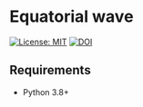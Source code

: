 # Equatorial wave

 [![License: MIT](https://img.shields.io/badge/License-MIT-blue.svg)](https://opensource.org/licenses/MIT)
 <a href="https://doi.org/10.5281/zenodo.6837484"><img src="https://zenodo.org/badge/DOI/10.5281/zenodo.6837484.svg" alt="DOI"></a>


## Requirements
- Python 3.8+
